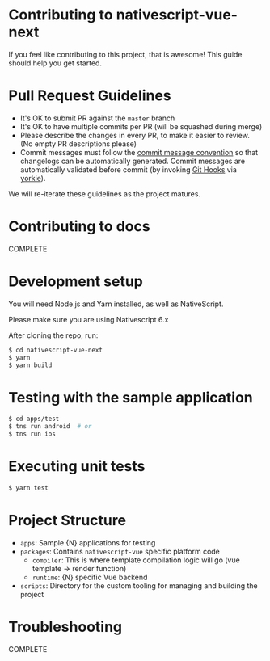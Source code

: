# Contributing to nativescript-vue-next

If you feel like contributing to this project, that is awesome! This guide should help you get started.

# Pull Request Guidelines

- It's OK to submit PR against the `master` branch
- It's OK to have multiple commits per PR (will be squashed during merge)
- Please describe the changes in every PR, to make it easier to review. (No empty PR descriptions please)
- Commit messages must follow the [commit message convention](./github/commit-convention.md) so that changelogs can be automatically generated. Commit messages are automatically validated before commit (by invoking [Git Hooks](https://git-scm.com/docs/githooks) via [yorkie](https://github.com/yyx990803/yorkie)).

We will re-iterate these guidelines as the project matures.

# Contributing to docs

COMPLETE

# Development setup

You will need Node.js and Yarn installed, as well as NativeScript.

Please make sure you are using Nativescript 6.x

After cloning the repo, run:

```bash
$ cd nativescript-vue-next
$ yarn
$ yarn build
```

# Testing with the sample application

```bash
$ cd apps/test
$ tns run android  # or
$ tns run ios
```

# Executing unit tests

```bash
$ yarn test
```

# Project Structure

- `apps`: Sample {N} applications for testing
- `packages`: Contains `nativescript-vue` specific platform code
  - `compiler`: This is where template compilation logic will go (vue template -> render function)
  - `runtime`: {N} specific Vue backend
- `scripts`: Directory for the custom tooling for managing and building the project

# Troubleshooting

COMPLETE